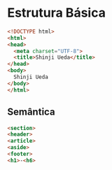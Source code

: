 # Estrutura Básica

```html
<!DOCTYPE html> 
<html> 
<head> 
  <meta charset="UTF-8"> 
  <title>Shinji Ueda</title> 
</head> 
<body> 
  Shinji Ueda
</body> 
</html>
```

## Semântica

```html
<section>
<header>
<article>
<aside>
<footer>
<h1>-<h6>
```